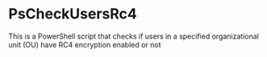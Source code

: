 # PsCheckUsersRc4
This is a PowerShell script that checks if users in a specified organizational unit (OU) have RC4 encryption enabled or not
